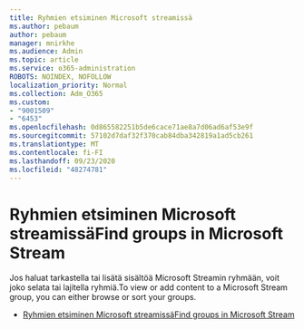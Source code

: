 ```yaml
---
title: Ryhmien etsiminen Microsoft streamissä
ms.author: pebaum
author: pebaum
manager: mnirkhe
ms.audience: Admin
ms.topic: article
ms.service: o365-administration
ROBOTS: NOINDEX, NOFOLLOW
localization_priority: Normal
ms.collection: Adm_O365
ms.custom:
- "9001509"
- "6453"
ms.openlocfilehash: 0d865582251b5de6cace71ae8a7d06ad6af53e9f
ms.sourcegitcommit: 57102d7daf32f370cab84dba342819a1ad5cb261
ms.translationtype: MT
ms.contentlocale: fi-FI
ms.lasthandoff: 09/23/2020
ms.locfileid: "48274781"
---
```

# <a name="find-groups-in-microsoft-stream"></a><span data-ttu-id="f4008-102">Ryhmien etsiminen Microsoft streamissä</span><span class="sxs-lookup"><span data-stu-id="f4008-102">Find groups in Microsoft Stream</span></span>

<span data-ttu-id="f4008-103">Jos haluat tarkastella tai lisätä sisältöä Microsoft Streamin ryhmään, voit joko selata tai lajitella ryhmiä.</span><span class="sxs-lookup"><span data-stu-id="f4008-103">To view or add content to a Microsoft Stream group, you can either browse or sort your groups.</span></span>  

- [<span data-ttu-id="f4008-104">Ryhmien etsiminen Microsoft streamissä</span><span class="sxs-lookup"><span data-stu-id="f4008-104">Find groups in Microsoft Stream</span></span>](https://docs.microsoft.com/stream/portal-browse-filter-groups)
